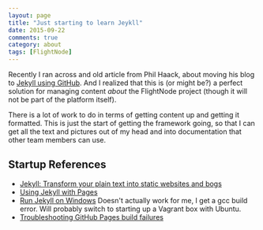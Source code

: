 ```yaml
---
layout: page
title: "Just starting to learn Jeykll"
date: 2015-09-22
comments: true
category: about
tags: [FlightNode]
---
```


Recently I ran across and old article from Phil Haack, about moving his blog to [Jekyll using GitHub](http://haacked.com/archive/2013/12/02/dr-jekyll-and-mr-haack/). And I realized that this is (or might be?) a perfect solution for managing content *about* the FlightNode project (though it will not be part of the platform itself).

There is a lot of work to do in terms of getting content up and getting it formatted. This is just the start of getting the framework going, so  that I can get all the text and pictures out of my head and into documentation that other team members can use.

## Startup References

* [Jekyll: Transform your plain text into static websites and bogs](http://jekyllrb.com/)
* [Using Jekyll with Pages](https://help.github.com/articles/using-jekyll-with-pages/#configuring-jekyll)
* [Run Jekyll on Windows](http://jekyll-windows.juthilo.com/)
  Doesn't actually work for me, I get a gcc build error. Will probably
  switch to starting up a Vagrant box with Ubuntu.
* [Troubleshooting GitHub Pages build failures](https://help.github.com/articles/troubleshooting-github-pages-build-failures/)